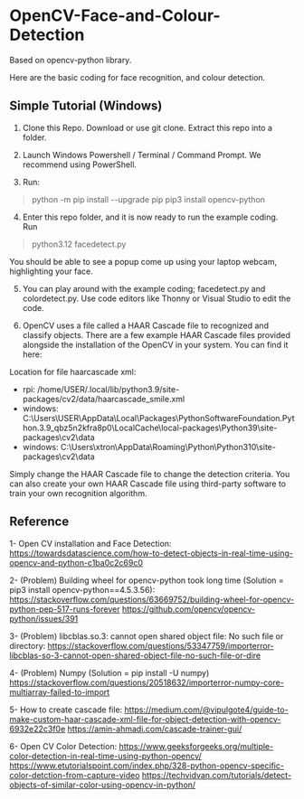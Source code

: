 # OpenCV-Face-and-Colour-Detection

Based on opencv-python library.

Here are the basic coding for face recognition, and colour detection.


## Simple Tutorial (Windows)
1. Clone this Repo. Download or use git clone. Extract this repo into a folder.

2. Launch Windows Powershell / Terminal / Command Prompt. We recommend using PowerShell.

3. Run:
  > python -m pip install --upgrade pip
  > pip3 install opencv-python

4. Enter this repo folder, and it is now ready to run the example coding. Run
  > python3.12 facedetect.py

  You should be able to see a popup come up using your laptop webcam, highlighting your face.

5. You can play around with the example coding; facedetect.py and colordetect.py. Use code editors like Thonny or Visual Studio to edit the code.

6. OpenCV uses a file called a HAAR Cascade file to recognized and classify objects. There are a few example HAAR Cascade files provided alongside the installation of the OpenCV in your system. You can find it here:

Location for file haarcascade xml:
- rpi: /home/USER/.local/lib/python3.9/site-packages/cv2/data/haarcascade_smile.xml
- windows: C:\Users\USER\AppData\Local\Packages\PythonSoftwareFoundation.Python.3.9_qbz5n2kfra8p0\LocalCache\local-packages\Python39\site-packages\cv2\data
- windows: C:\Users\xtron\AppData\Roaming\Python\Python310\site-packages\cv2\data

Simply change the HAAR Cascade file to change the detection criteria. You can also create your own HAAR Cascade file using third-party software to train your own recognition algorithm.


## Reference

1- Open CV installation and Face Detection:
https://towardsdatascience.com/how-to-detect-objects-in-real-time-using-opencv-and-python-c1ba0c2c69c0

2- (Problem) Building wheel for opencv-python took long time (Solution = pip3 install opencv-python==4.5.3.56):
https://stackoverflow.com/questions/63669752/building-wheel-for-opencv-python-pep-517-runs-forever
https://github.com/opencv/opencv-python/issues/391

3- (Problem) libcblas.so.3: cannot open shared object file: No such file or directory:
https://stackoverflow.com/questions/53347759/importerror-libcblas-so-3-cannot-open-shared-object-file-no-such-file-or-dire

4- (Problem) Numpy (Solution = pip install -U numpy)
https://stackoverflow.com/questions/20518632/importerror-numpy-core-multiarray-failed-to-import

5- How to create cascade file:
https://medium.com/@vipulgote4/guide-to-make-custom-haar-cascade-xml-file-for-object-detection-with-opencv-6932e22c3f0e
https://amin-ahmadi.com/cascade-trainer-gui/

6- Open CV Color Detection:
https://www.geeksforgeeks.org/multiple-color-detection-in-real-time-using-python-opencv/
https://www.etutorialspoint.com/index.php/328-python-opencv-specific-color-detction-from-capture-video
https://techvidvan.com/tutorials/detect-objects-of-similar-color-using-opencv-in-python/
